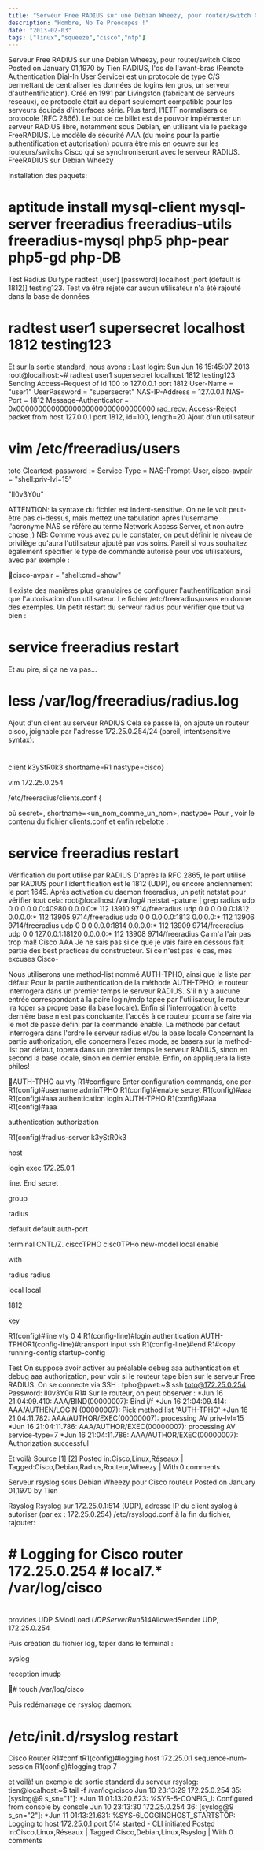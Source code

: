 ```yaml
---
title: "Serveur Free RADIUS sur une Debian Wheezy, pour router/switch Cisco"
description: "Hombre, No Te Preocupes !"
date: "2013-02-03"
tags: ["linux","squeeze","cisco","ntp"]
---
```




Serveur Free RADIUS sur une Debian Wheezy, pour router/switch Cisco
Posted on January 01,1970 by Tien
RADIUS, l'os de l'avant-bras (Remote Authentication Dial-In User Service) est un protocole de type C/S permettant de centraliser les
données de logins (en gros, un serveur d'authentification). Créé en 1991 par Livingston (fabricant de serveurs réseaux), ce protocole était
au départ seulement compatible pour les serveurs équipés d'interfaces série. Plus tard, l'IETF normalisera ce protocole (RFC 2866). Le but
de ce billet est de pouvoir implémenter un serveur RADIUS libre, notamment sous Debian, en utilisant via le package FreeRADIUS. Le
modèle de sécurité AAA (du moins pour la partie authentification et autorisation) pourra être mis en oeuvre sur les routeurs/switchs Cisco
qui se synchroniseront avec le serveur RADIUS. FreeRADIUS sur Debian Wheezy

Installation des paquets:

# aptitude install mysql-client mysql-server freeradius freeradius-utils freeradius-mysql php5 php-pear php5-gd php-DB

Test Radius
Du type radtest [user] [password] localhost [port (default is 1812)] testing123. Test va être rejeté car
aucun utilisateur n'a été rajouté dans la base de données
# radtest user1 supersecret localhost 1812 testing123

Et sur la sortie standard, nous avons :
Last login: Sun Jun 16 15:45:07 2013 root@localhost:~# radtest user1 supersecret localhost 1812
testing123 Sending Access-Request of id 100 to 127.0.0.1 port 1812 User-Name = "user1" UserPassword = "supersecret" NAS-IP-Address = 127.0.0.1 NAS-Port = 1812 Message-Authenticator
= 0x00000000000000000000000000000000 rad_recv: Access-Reject packet from host 127.0.0.1
port 1812, id=100, length=20
Ajout d'un utilisateur
# vim /etc/freeradius/users
toto
Cleartext-password
:=
Service-Type = NAS-Prompt-User, cisco-avpair = "shell:priv-lvl=15"

"Il0v3Y0u"

ATTENTION: la syntaxe du fichier est indent-sensitive. On ne le voit peut-être pas ci-dessus,
mais mettez une tabulation après l'username l'acronyme NAS se réfère au terme Network Access
Server, et non autre chose ;) NB: Comme vous avez pu le constater, on peut définir le niveau de privilège qu'aura
l'utilisateur ajouté par vos soins. Pareil si vous souhaitez également spécifier le type de commande autorisé pour vos
utilisateurs, avec par exemple :

cisco-avpair = "shell:cmd=show"

Il existe des manières plus granulaires de configurer l'authentification ainsi que l'autorisation d'un
utilisateur. Le fichier /etc/freeradius/users en donne des exemples. Un petit restart du serveur radius
pour vérifier que tout va bien :
# service freeradius restart

Et au pire, si ça ne va pas...
# less /var/log/freeradius/radius.log

Ajout d'un client au serveur RADIUS
Cela se passe là, on ajoute un routeur cisco, joignable par l'adresse 172.25.0.254/24 (pareil, intentsensitive syntax):
#
client
k3yStR0k3
shortname=R1
nastype=cisco}

vim
172.25.0.254

/etc/freeradius/clients.conf
{

où secret=<PSK>, shortname=<un_nom_comme_un_nom>, nastype=<NAS-specific> Pour <NASspecific>, voir le contenu du fichier clients.conf et enfin rebelotte :
# service freeradius restart

Vérification du port utilisé par RADIUS
D'après la RFC 2865, le port utilisé par RADIUS pour l'identification est le 1812 (UDP), ou encore
anciennement le port 1645. Après activation du daemon freeradius, un petit netstat pour vérifier tout
cela:
root@localhost:/var/log# netstat -patune | grep radius udp 0 0 0.0.0.0:40980 0.0.0.0:* 112 13910
9714/freeradius udp 0 0 0.0.0.0:1812 0.0.0.0:* 112 13905 9714/freeradius udp 0 0 0.0.0.0:1813
0.0.0.0:* 112 13906 9714/freeradius udp 0 0 0.0.0.0:1814 0.0.0.0:* 112 13909 9714/freeradius
udp 0 0 127.0.0.1:18120 0.0.0.0:* 112 13908 9714/freeradius
Ça m'a l'air pas trop mal!
Cisco AAA
Je ne sais pas si ce que je vais faire en dessous fait partie des best practices du constructeur. Si ce n'est pas le cas, mes excuses Cisco-

Nous utiliserons une method-list nommé AUTH-TPHO, ainsi que la liste par défaut Pour la partie
authentication de la méthode AUTH-TPHO, le routeur interrogera dans un premier temps le serveur
RADIUS. S'il n'y a aucune entrée correspondant à la paire login/mdp tapée par l'utilisateur, le routeur ira
toper sa propre base (la base locale). Enfin si l'interrogation à cette dernière base n'est pas concluante,
l'accès à ce routeur pourra se faire via le mot de passe défini par la commande enable. La méthode par
défaut interrogera dans l'ordre le serveur radius et/ou la base locale Concernant la partie authorization,
elle concernera l'exec mode, se basera sur la method-list par défaut, topera dans un premier temps le
serveur RADIUS, sinon en second la base locale, sinon en dernier enable. Enfin, on appliquera la liste
philes!

AUTH-TPHO au vty
R1#configure
Enter
configuration
commands,
one
per
R1(config)#username
adminTPHO
R1(config)#enable
secret
R1(config)#aaa
R1(config)#aaa
authentication
login
AUTH-TPHO
R1(config)#aaa
R1(config)#aaa

authentication
authorization

R1(config)#radius-server
k3yStR0k3

host

login
exec
172.25.0.1

line.
End
secret

group

radius

default
default
auth-port

terminal
CNTL/Z.
ciscoTPHO
cisc0TPHo
new-model
local
enable

with

radius
radius

local
local

1812

key

R1(config)#line vty 0 4
R1(config-line)#login authentication AUTH-TPHOR1(config-line)#transport input ssh
R1(config-line)#end
R1#copy running-config startup-config

Test
On suppose avoir activer au préalable debug aaa authentication et debug aaa authorization, pour voir si
le routeur tape bien sur le serveur Free RADIUS. On se connecte via SSH :
tpho@pwet:~$ ssh toto@172.25.0.254 Password: Il0v3Y0u R1#
Sur le routeur, on peut observer :
*Jun
16
21:04:09.410:
AAA/BIND(00000007):
Bind
i/f
*Jun 16 21:04:09.414: AAA/AUTHEN/LOGIN (00000007): Pick method list 'AUTH-TPHO'
*Jun
16
21:04:11.782:
AAA/AUTHOR/EXEC(00000007):
processing
AV
priv-lvl=15
*Jun
16
21:04:11.786:
AAA/AUTHOR/EXEC(00000007):
processing
AV
service-type=7
*Jun 16 21:04:11.786: AAA/AUTHOR/EXEC(00000007): Authorization successful

Et voilà Source [1] [2]
Posted in:Cisco,Linux,Réseaux | Tagged:Cisco,Debian,Radius,Routeur,Wheezy | With 0 comments

Serveur rsyslog sous Debian Wheezy pour Cisco routeur
Posted on January 01,1970 by Tien

Rsyslog
Rsyslog sur 172.25.0.1:514 (UDP), adresse IP du client syslog à autoriser (par ex : 172.25.0.254)
/etc/rsyslogd.conf à la fin du fichier, rajouter:
# # Logging for Cisco router 172.25.0.254 # local7.* /var/log/cisco
#
provides
UDP
$ModLoad
$UDPServerRun 514$AllowedSender UDP, 172.25.0.254

Puis création du fichier log, taper dans le terminal :

syslog

reception
imudp

# touch /var/log/cisco

Puis redémarrage de rsyslog daemon:
# /etc/init.d/rsyslog restart

Cisco Router
R1#conf tR1(config)#logging host 172.25.0.1 sequence-num-session
R1(config)#logging trap 7

et voilà! un exemple de sortie standard du serveur rsyslog:
tien@localhost:~$ tail -f /var/log/cisco Jun 10 23:13:29 172.25.0.254 35: [syslog@9 s_sn="1"]:
*Jun 11 01:13:20.623: %SYS-5-CONFIG_I: Configured from console by console Jun 10 23:13:30
172.25.0.254
36:
[syslog@9
s_sn="2"]:
*Jun
11
01:13:21.631:
%SYS-6LOGGINGHOST_STARTSTOP: Logging to host 172.25.0.1 port 514 started - CLI initiated
Posted in:Cisco,Linux,Réseaux | Tagged:Cisco,Debian,Linux,Rsyslog | With 0 comments


